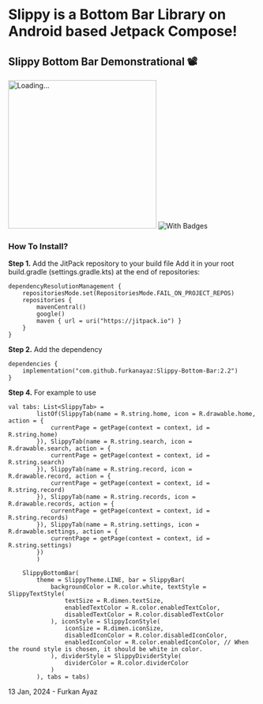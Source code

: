 # Slippy is a Bottom Bar Library on Android based Jetpack Compose!

## Slippy Bottom Bar Demonstrational 📽️
<img width="300px" alt="Loading..." src="https://github.com/furkanayaz/Slippy-Bottom-Bar/assets/59910223/d2b03ada-ce90-4b0f-80c9-8cbc8d67718a">
<img alt="With Badges" src="https://github.com/furkanayaz/Slippy-Bottom-Bar/assets/59910223/8b52a93c-ecd8-4f75-9068-a14000b649c6">

### How To Install?

**Step 1.** Add the JitPack repository to your build file
Add it in your root build.gradle (settings.gradle.kts) at the end of repositories:

```
dependencyResolutionManagement {
    repositoriesMode.set(RepositoriesMode.FAIL_ON_PROJECT_REPOS)
    repositories {
        mavenCentral()
        google()
        maven { url = uri("https://jitpack.io") }
    }
}
```

**Step 2.** Add the dependency

```
dependencies {
	implementation("com.github.furkanayaz:Slippy-Bottom-Bar:2.2")
}
```

**Step 4.** For example to use

```
val tabs: List<SlippyTab> =
        listOf(SlippyTab(name = R.string.home, icon = R.drawable.home, action = {
            currentPage = getPage(context = context, id = R.string.home)
        }), SlippyTab(name = R.string.search, icon = R.drawable.search, action = {
            currentPage = getPage(context = context, id = R.string.search)
        }), SlippyTab(name = R.string.record, icon = R.drawable.record, action = {
            currentPage = getPage(context = context, id = R.string.record)
        }), SlippyTab(name = R.string.records, icon = R.drawable.records, action = {
            currentPage = getPage(context = context, id = R.string.records)
        }), SlippyTab(name = R.string.settings, icon = R.drawable.settings, action = {
            currentPage = getPage(context = context, id = R.string.settings)
        })
        )

    SlippyBottomBar(
        theme = SlippyTheme.LINE, bar = SlippyBar(
            backgroundColor = R.color.white, textStyle = SlippyTextStyle(
                textSize = R.dimen.textSize,
                enabledTextColor = R.color.enabledTextColor,
                disabledTextColor = R.color.disabledTextColor
            ), iconStyle = SlippyIconStyle(
                iconSize = R.dimen.iconSize,
                disabledIconColor = R.color.disabledIconColor,
                enabledIconColor = R.color.enabledIconColor, // When the round style is chosen, it should be white in color.
            ), dividerStyle = SlippyDividerStyle(
                dividerColor = R.color.dividerColor
            )
        ), tabs = tabs)
```

13 Jan, 2024 - Furkan Ayaz
